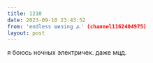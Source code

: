 ```yaml
---
title: 1210
date: 2023-09-10 23:43:52
from: 'endless шизing ⍼' (channel1162404975)
layout: post
---
```


я боюсь ночных электричек. даже мцд.
